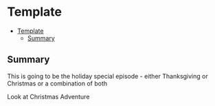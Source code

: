 # Template

- [Template](#template)
  - [Summary](#summary)


## Summary

This is going to be the holiday special episode - either Thanksgiving or Christmas or a combination of both


Look at Christmas Adventure




